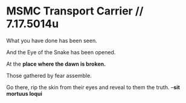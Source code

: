# MSMC Transport Carrier // 7.17.5014u
What you have done has been seen.

And the Eye of the Snake has been opened.

At the **place where the dawn is broken.**

Those gathered by fear assemble.

Go there, rip the skin from their eyes and reveal to them the truth.
 –**sit mortuus loqui**